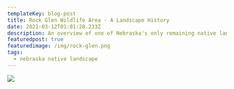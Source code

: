 ```yaml
---
templateKey: blog-post
title: Rock Glen Wildlife Area - A Landscape History
date: 2021-03-12T01:01:28.233Z
description: An overview of one of Nebraska's only remaining native landscapes by Gerry Steinauer.
featuredpost: true
featuredimage: /img/rock-glen.png
tags:
  - nebraska native landscape
---
```


[![](/img/rock-glen-pdf-view.png)](https://drive.google.com/file/d/1nPX9mdRqbnIqNQbF2nAny3ajoNAS_0sI/view?usp=sharing)